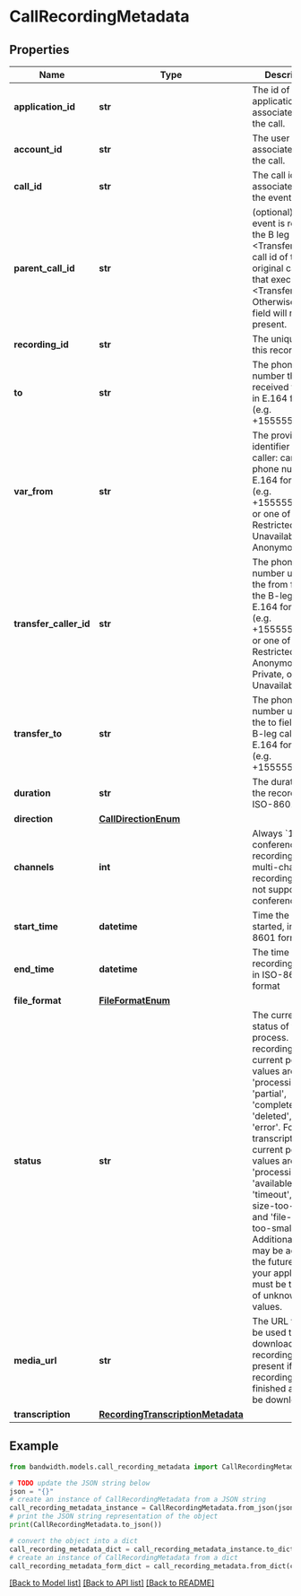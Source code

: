 # CallRecordingMetadata


## Properties

Name | Type | Description | Notes
------------ | ------------- | ------------- | -------------
**application_id** | **str** | The id of the application associated with the call. | [optional] 
**account_id** | **str** | The user account associated with the call. | [optional] 
**call_id** | **str** | The call id associated with the event. | [optional] 
**parent_call_id** | **str** | (optional) If the event is related to the B leg of a &lt;Transfer&gt;, the call id of the original call leg that executed the &lt;Transfer&gt;. Otherwise, this field will not be present. | [optional] 
**recording_id** | **str** | The unique ID of this recording | [optional] 
**to** | **str** | The phone number that received the call, in E.164 format (e.g. +15555555555). | [optional] 
**var_from** | **str** | The provided identifier of the caller: can be a phone number in E.164 format (e.g. +15555555555) or one of Private, Restricted, Unavailable, or Anonymous. | [optional] 
**transfer_caller_id** | **str** | The phone number used as the from field of the B-leg call, in E.164 format (e.g. +15555555555) or one of Restricted, Anonymous, Private, or Unavailable. | [optional] 
**transfer_to** | **str** | The phone number used as the to field of the B-leg call, in E.164 format (e.g. +15555555555). | [optional] 
**duration** | **str** | The duration of the recording in ISO-8601 format | [optional] 
**direction** | [**CallDirectionEnum**](CallDirectionEnum.md) |  | [optional] 
**channels** | **int** | Always &#x60;1&#x60; for conference recordings; multi-channel recordings are not supported on conferences. | [optional] 
**start_time** | **datetime** | Time the call was started, in ISO 8601 format. | [optional] 
**end_time** | **datetime** | The time that the recording ended in ISO-8601 format | [optional] 
**file_format** | [**FileFormatEnum**](FileFormatEnum.md) |  | [optional] 
**status** | **str** | The current status of the process. For recording, current possible values are &#39;processing&#39;, &#39;partial&#39;, &#39;complete&#39;, &#39;deleted&#39;, and &#39;error&#39;. For transcriptions, current possible values are &#39;none&#39;, &#39;processing&#39;, &#39;available&#39;, &#39;error&#39;, &#39;timeout&#39;, &#39;file-size-too-big&#39;, and &#39;file-size-too-small&#39;. Additional states may be added in the future, so your application must be tolerant of unknown values. | [optional] 
**media_url** | **str** | The URL that can be used to download the recording. Only present if the recording is finished and may be downloaded. | [optional] 
**transcription** | [**RecordingTranscriptionMetadata**](RecordingTranscriptionMetadata.md) |  | [optional] 

## Example

```python
from bandwidth.models.call_recording_metadata import CallRecordingMetadata

# TODO update the JSON string below
json = "{}"
# create an instance of CallRecordingMetadata from a JSON string
call_recording_metadata_instance = CallRecordingMetadata.from_json(json)
# print the JSON string representation of the object
print(CallRecordingMetadata.to_json())

# convert the object into a dict
call_recording_metadata_dict = call_recording_metadata_instance.to_dict()
# create an instance of CallRecordingMetadata from a dict
call_recording_metadata_form_dict = call_recording_metadata.from_dict(call_recording_metadata_dict)
```
[[Back to Model list]](../README.md#documentation-for-models) [[Back to API list]](../README.md#documentation-for-api-endpoints) [[Back to README]](../README.md)


